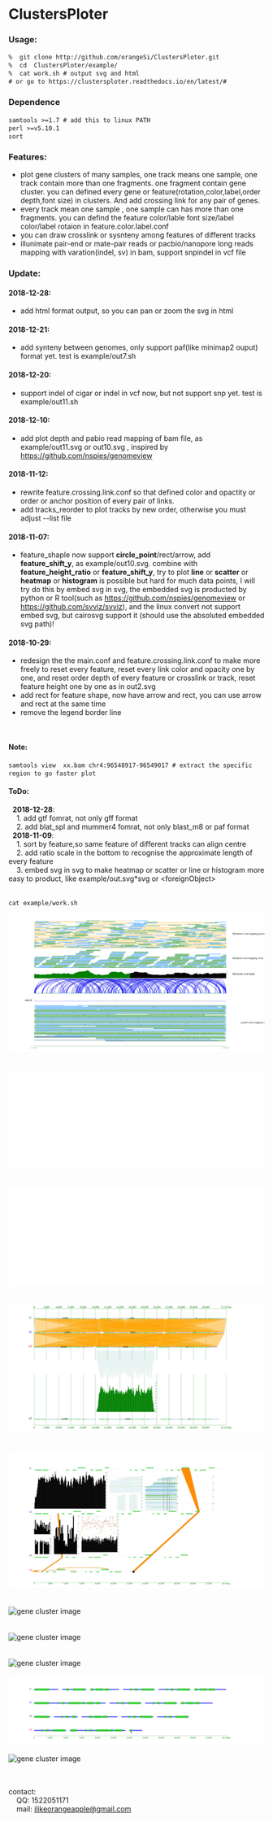 # ClustersPloter
### Usage:<br>
```
%  git clone http://github.com/orangeSi/ClustersPloter.git
%  cd  ClustersPloter/example/
%  cat work.sh # output svg and html
# or go to https://clustersploter.readthedocs.io/en/latest/# 
```

### Dependence<br>
```
samtools >=1.7 # add this to linux PATH 
perl >=v5.10.1
sort
```

### Features:<br>
- plot gene clusters of many samples, one track means one sample, one track contain more than one fragments. one fragment contain gene cluster. you can defined every gene or feature(rotation,color,label,order depth,font size) in clusters. And add crossing link for any pair of genes.<br>
- every track mean one sample , one sample can has more than one fragments. you can defind the feature color/lable font size/label color/label rotaion in feature.color.label.conf <br>
- you can draw crosslink or sysnteny among features of different tracks<br>
- illunimate pair-end or mate-pair reads or pacbio/nanopore long reads mapping with varation(indel, sv) in bam, support snpindel in vcf file<br>

### Update:<br>
#### 2018-12-28:<br>
- add html format output, so you can pan or zoom the svg in html<br>
#### 2018-12-21:<br>
- add synteny between genomes, only support paf(like minimap2 ouput) format yet. test is example/out7.sh<br>
#### 2018-12-20:<br>
- support indel of cigar or indel in vcf now, but not support snp yet. test is example/out11.sh<br>
#### 2018-12-10:<br>
- add  plot depth and pabio read mapping of bam file, as example/out11.svg or out10.svg , inspired by  https://github.com/nspies/genomeview <br>
#### 2018-11-12:<br>
- rewrite feature.crossing.link.conf so that defined color and opactity or order or anchor position of every pair of links.<br>
- add tracks_reorder to plot tracks by new order, otherwise you must adjust --list file <br>
#### 2018-11-07:<br>
- feature_shaple now support <b>circle_point</b>/rect/arrow, add <b>feature_shift_y</b>, as example/out10.svg. combine with <b>feature_height_ratio</b> or <b>feature_shift_y</b>, try to plot <b>line</b> or <b>scatter</b> or <b>heatmap</b> or <b>histogram</b> is possible but hard for much data points, I will try do this by embed svg in svg, the embedded svg is producted by python or R tool(such as https://github.com/nspies/genomeview or https://github.com/svviz/svviz), and the linux convert not support embed svg, but cairosvg support it (should use the absoluted embedded svg path)!<br>
#### 2018-10-29:<br>
- redesign the the main.conf and feature.crossing.link.conf to make more freely to reset every feature, reset every link color and opacity one by one, and reset order depth of every feature or crosslink or track, reset feature height one by one as in out2.svg<br>
- add rect for feature shape, now have arrow and rect, you can use arrow and rect at the same time<br>
- remove the legend border line<br>
<br>

#### Note:<br>
```
samtools view  xx.bam chr4:96548917-96549017 # extract the specific region to go faster plot
```

#### ToDo:<br>
&nbsp;&nbsp;**2018-12-28**:<br>
&nbsp;&nbsp;&nbsp;&nbsp;1. add gtf fomrat, not only gff format<br>
&nbsp;&nbsp;&nbsp;&nbsp;2. add blat_spl and mummer4 fomrat, not only blast_m8 or paf format<br>
&nbsp;&nbsp;**2018-11-09**:<br>
&nbsp;&nbsp;&nbsp;&nbsp;1. sort by feature,so same feature of different tracks can align centre<br>
&nbsp;&nbsp;&nbsp;&nbsp;2. add ratio scale in the bottom to recognise the approximate length of every feature <br>
&nbsp;&nbsp;&nbsp;&nbsp;3. embed svg in svg to make heatmap or scatter or line or histogram more easy to product, like example/out.svg*svg or \<foreignObject\> <br> <br>



```
cat example/work.sh
```
![gene cluster image](example/out3.notitle.png)
<br><br><br>
![gene cluster image](example/out2.notitle.png)
<br><br><br>
![gene cluster image](example/out1.notitle.png)
<br><br><br>
![gene cluster image](example_old/out7.notitle.svg)
<br><br><br>
![gene cluster image](example_old/out10.notitle.svg)
<br><br><br>
![gene cluster image](example_old/out.notitle.svg)
<br><br><br>
![gene cluster image](example_old/out2.notitle.svg)
<br><br><br>
![gene cluster image](example_old/out3.notitle.svg)
<br><br>
![gene cluster image](example_old/out3.2.notitle.svg)
<br><br>
![gene cluster image](example_old/out8.notitle.svg)
<br><br><br>

contact:<br>
&nbsp;&nbsp;&nbsp;&nbsp;QQ: 1522051171<br>
&nbsp;&nbsp;&nbsp;&nbsp;mail: ilikeorangeapple@gmail.com
